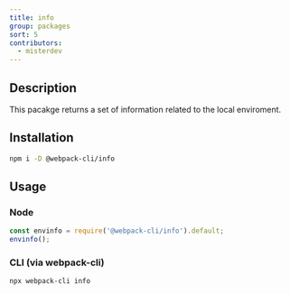 ```yaml
---
title: info
group: packages
sort: 5
contributors:
  - misterdev
---
```


## Description

This pacakge returns a set of information related to the local enviroment.

## Installation

```bash
npm i -D @webpack-cli/info
```

## Usage

### Node

```js
const envinfo = require('@webpack-cli/info').default;
envinfo();
```

### CLI (via webpack-cli)

```bash
npx webpack-cli info
```
